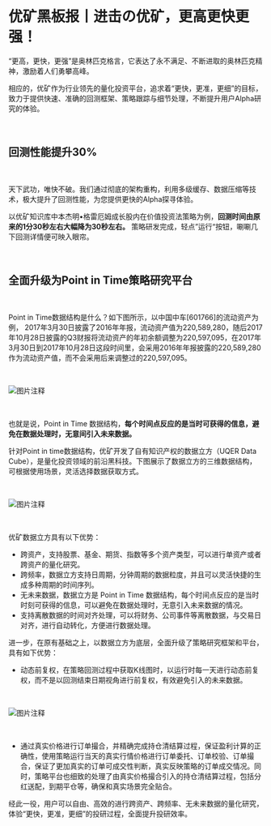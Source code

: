 # 优矿黑板报丨进击の优矿，更高更快更强！

“更高，更快，更强”是奥林匹克格言，它表达了永不满足、不断进取的奥林匹克精神，激励着人们勇攀高峰。

相应的，优矿作为行业领先的量化投资平台，追求着“更快，更准，更细”的目标，致力于提供快速、准确的回测框架、策略跟踪与细节处理，不断提升用户Alpha研究的体验。

<br />

## **回测性能提升30%**
<br />

天下武功，唯快不破。我们通过彻底的架构重构，利用多级缓存、数据压缩等技术，极大提升了回测性能，为您提供更快的Alpha探寻体验。

以优矿知识库中本杰明•格雷厄姆成长股内在价值投资法策略为例，**回测时间由原来的1分30秒左右大幅降为30秒左右。** 策略研发完成，轻点”运行“按钮，唰唰几下回测详情便可映入眼帘。

<br />

## **全面升级为Point in Time策略研究平台**
<br />

Point in Time数据结构是什么？如下图所示，以中国中车[601766]的流动资产为例， 2017年3月30日披露了2016年年报，流动资产值为220,589,280，随后2017年10月28日披露的Q3财报将流动资产的年初余额调整为220,597,095，在2017年3月30日到2017年10月28日这段时间里，会采用2016年年报披露的220,589,280作为流动资产值，而不会采用后来调整过的220,597,095。

<br />

![图片注释](http://storage-uqer.datayes.com/564aee87f9f06c4446b4829b/a8f86eb6-43c0-11e8-9ec9-0242ac140002)

<br />

也就是说，Point in Time 数据结构，**每个时间点反应的是当时可获得的信息，避免在数据处理时，无意间引入未来数据。**

针对Point in time数据结构，优矿开发了自有知识产权的数据立方（UQER Data Cube），是量化投资领域的前沿黑科技。下图展示了数据立方的三维数据结构，可根据使用场景，灵活选择数据获取方式。

<br />

![图片注释](http://storage-uqer.datayes.com/564aee87f9f06c4446b4829b/e2c9f466-43c0-11e8-9ec9-0242ac140002)

<br />

优矿数据立方具有以下优势：

* 跨资产，支持股票、基金、期货、指数等多个资产类型，可以进行单资产或者跨资产的量化研究。
* 跨频率，数据立方支持日周期，分钟周期的数据粒度，并且可以灵活快捷的生成多种周期的时间序列。
* 无未来数据，数据立方是 Point in Time 数据结构，每个时间点反应的是当时时刻可获得的信息，可以避免在数据处理时，无意引入未来数据的情况。
* 支持离散数据的时间对齐处理，可以将财务、公司事件等离散数据，与交易日对齐，进行自动转化，方便进行数据处理。


进一步，在原有基础之上，以数据立方为底层，全面升级了策略研究框架和平台，具有如下优势：

* 动态前复权，在策略回测过程中获取K线图时，以运行时每一天进行动态前复权，而不是以回测结束日期视角进行前复权，有效避免引入的未来数据。

<br />

![图片注释](http://storage-uqer.datayes.com/564aee87f9f06c4446b4829b/163a7866-43c1-11e8-b9ed-0242ac140002)

<br />

* 通过真实价格进行订单撮合，并精确完成持仓清结算过程，保证盈利计算的正确性，使用策略运行当天的真实行情价格进行订单委托、订单校验、订单撮合，保证了更加真实的订单可成交性判断，真实反映策略的订单成交情况。同时，策略平台也细致的处理了由真实价格撮合引入的持仓清结算过程，包括分红送配，到期平仓等，确保和真实场景完全贴合。

经此一役，用户可以自由、高效的进行跨资产、跨频率、无未来数据的量化研究，体验“更快，更准，更细”的投研过程，全面提升投研效率。
<br />